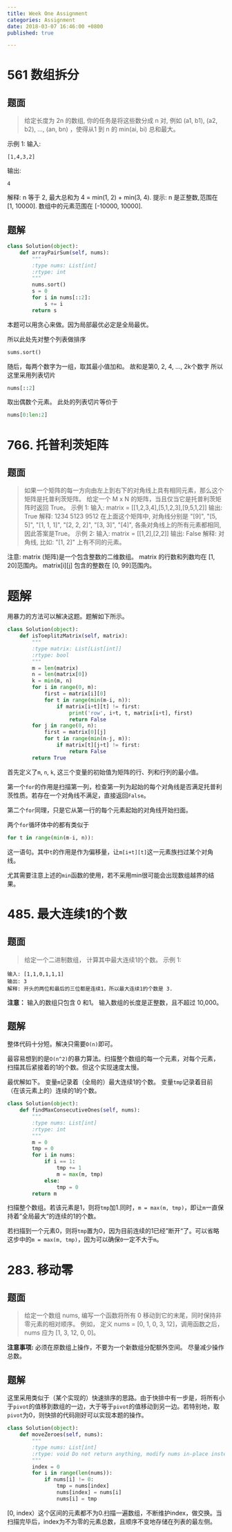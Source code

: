 ```yaml
---
title: Week One Assignment
categories: Assignment
date: 2018-03-07 16:46:00 +0800
published: true

---
```

# 561 数组拆分
## 题面
> 给定长度为 2n 的数组, 你的任务是将这些数分成 n 对, 例如 (a1, b1), (a2, b2), ..., (an, bn) ，使得从1 到 n 的 min(ai, bi) 总和最大。

示例 1:
输入: 
```
[1,4,3,2]
```
输出: 
```
4
```
解释: n 等于 2, 最大总和为 4 = min(1, 2) + min(3, 4).
提示:
n 是正整数,范围在 [1, 10000].
数组中的元素范围在 [-10000, 10000].

## 题解

``` python
class Solution(object):
    def arrayPairSum(self, nums):
        """
        :type nums: List[int]
        :rtype: int
        """
        nums.sort()
        s = 0
        for i in nums[::2]:
            s += i
        return s
```
本题可以用贪心来做。因为局部最优必定是全局最优。

所以此处先对整个列表做排序
``` python
sums.sort()
```
随后，每两个数字为一组，取其最小值加和。
故和是第0, 2, 4, ..., 2k个数字
所以这里采用列表切片
``` python
nums[::2]
```
取出偶数个元素。
此处的列表切片等价于
``` python
nums[0:len:2]
```


# 766. 托普利茨矩阵
## 题面
> 如果一个矩阵的每一方向由左上到右下的对角线上具有相同元素，那么这个矩阵是托普利茨矩阵。
给定一个 M x N 的矩阵，当且仅当它是托普利茨矩阵时返回 True。
示例 1:
输入: matrix = \[[1,2,3,4],[5,1,2,3],[9,5,1,2]]
输出: True
解释:
1234
5123
9512
在上面这个矩阵中, 对角线分别是 "[9]", "[5, 5]", "[1, 1, 1]", "[2, 2, 2]", "[3, 3]", "[4]", 各条对角线上的所有元素都相同, 因此答案是True。
示例 2:
输入: matrix = \[[1,2],[2,2]]
输出: False
解释: 
对角线, 比如: "[1, 2]" 上有不同的元素。

注意:
 matrix (矩阵)是一个包含整数的二维数组。
matrix 的行数和列数均在 [1, 20]范围内。
matrix[i][j] 包含的整数在 [0, 99]范围内。
# 题解
用暴力的方法可以解决这题。题解如下所示。
``` python
class Solution(object):
    def isToeplitzMatrix(self, matrix):
        """
        :type matrix: List[List[int]]
        :rtype: bool
        """
        m = len(matrix)
        n = len(matrix[0])
        k = min(m, n)
        for i in range(0, m):
            first = matrix[i][0]
            for t in range(min(m-i, n)):
                if matrix[i+t][t] != first:
                    print('row', i+t, t, matrix[i+t], first)
                    return False
        for j in range(0, n):
            first = matrix[0][j]
            for t in range(min(n-j, m)):
                if matrix[t][j+t] != first:
                    return False
        return True

```
首先定义了`m`, `n`, `k`, 这三个变量的初始值为矩阵的行、列和行列的最小值。

第一个`for`的作用是扫描第一列，检查第一列为起始的每个对角线是否满足托普利茨性质。若存在一个对角线不满足，直接返回`False`。

第二个`for`同理，只是它从第一行的每个元素起始的对角线开始扫面。

两个`for`循环体中的都有类似于
```python
for t in range(min(m-i, n)):
```
这一语句。其中`t`的作用是作为偏移量，让`m[i+t][t]`这一元素族扫过某个对角线。

尤其需要注意上述的`min`函数的使用，若不采用min很可能会出现数组越界的结果。

# 485. 最大连续1的个数
## 题面
> 给定一个二进制数组， 计算其中最大连续1的个数。
示例 1:

```
输入: [1,1,0,1,1,1]
输出: 3
解释: 开头的两位和最后的三位都是连续1，所以最大连续1的个数是 3.
```
**注意：**
输入的数组只包含 0 和1。
输入数组的长度是正整数，且不超过 10,000。
## 题解
整体代码十分短。解决只需要`O(n)`即可。

最容易想到的是`O(n^2)`的暴力算法。扫描整个数组的每一个元素，对每个元素，扫描其后紧接着的1的个数。但这个实现速度太慢。

最优解如下。
变量`m`记录着（全局的）最大连续1的个数。
变量`tmp`记录着目前（在该元素上的）连续的1的个数。
``` python
class Solution(object):
    def findMaxConsecutiveOnes(self, nums):
        """
        :type nums: List[int]
        :rtype: int
        """
        m = 0
        tmp = 0
        for i in nums:
            if i == 1:
                tmp += 1
                m = max(m, tmp)
            else:
                tmp = 0
        return m
```
扫描整个数组。若该元素是1，则将`tmp`加1.同时，`m = max(m, tmp)`，即让`m`一直保持着”全局最大“的连续的1的个数。

若扫描到一个元素0，则将`tmp`置为0，因为目前连续的1已经”断开“了。可以省略这步中的`m = max(m, tmp)`，因为可以确保`0`一定不大于`m`。

# 283. 移动零 
## 题面
> 给定一个数组 nums, 编写一个函数将所有 0 移动到它的末尾，同时保持非零元素的相对顺序。
例如， 定义 nums = [0, 1, 0, 3, 12]，调用函数之后， nums 应为 [1, 3, 12, 0, 0]。

**注意事项:**
必须在原数组上操作，不要为一个新数组分配额外空间。
尽量减少操作总数。

## 题解
这里采用类似于（某个实现的）快速排序的思路。由于快排中有一步是，将所有小于`pivot`的值移到数组的一边，大于等于`pivot`的值移动到另一边。若特别地，取`pivot`为0，则快排的代码刚好可以实现本题的操作。
``` python
class Solution(object):
    def moveZeroes(self, nums):
        """
        :type nums: List[int]
        :rtype: void Do not return anything, modify nums in-place instead.
        """
        index = 0
        for i in range(len(nums)):
            if nums[i] != 0:
                tmp = nums[index]
                nums[index] = nums[i]
                nums[i] = tmp
```
[0, index）这个区间的元素都不为0.扫描一遍数组，不断维护index，做交换。当扫描完毕后，index为不为零的元素总数，且顺序不变地存储在列表的最左侧。